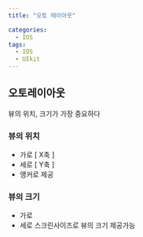 ```yaml
---
title: "오토 레이아웃"

categories:
  - IOS
tags:
  - IOS
  - UIkit
---
```


## 오토레이아웃
뷰의 위치, 크기가 가장 중요하다

### 뷰의 위치
- 가로 [ X축 ]
- 세로 [ Y축 ]
- 앵커로 제공

### 뷰의 크기
- 가로
- 세로
스크린사이즈로 뷰의 크기 제공가능



